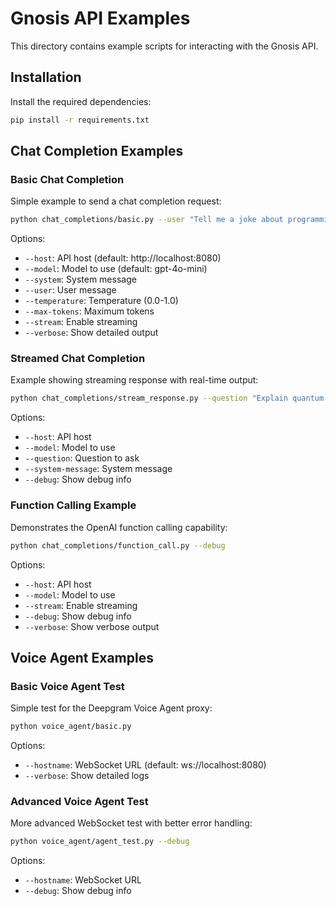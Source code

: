 # Gnosis API Examples

This directory contains example scripts for interacting with the Gnosis API.

## Installation

Install the required dependencies:

```bash
pip install -r requirements.txt
```

## Chat Completion Examples

### Basic Chat Completion

Simple example to send a chat completion request:

```bash
python chat_completions/basic.py --user "Tell me a joke about programming"
```

Options:
- `--host`: API host (default: http://localhost:8080)
- `--model`: Model to use (default: gpt-4o-mini)
- `--system`: System message
- `--user`: User message
- `--temperature`: Temperature (0.0-1.0)
- `--max-tokens`: Maximum tokens
- `--stream`: Enable streaming
- `--verbose`: Show detailed output

### Streamed Chat Completion

Example showing streaming response with real-time output:

```bash
python chat_completions/stream_response.py --question "Explain quantum computing"
```

Options:
- `--host`: API host
- `--model`: Model to use
- `--question`: Question to ask
- `--system-message`: System message
- `--debug`: Show debug info

### Function Calling Example

Demonstrates the OpenAI function calling capability:

```bash
python chat_completions/function_call.py --debug
```

Options:
- `--host`: API host
- `--model`: Model to use
- `--stream`: Enable streaming
- `--debug`: Show debug info
- `--verbose`: Show verbose output

## Voice Agent Examples

### Basic Voice Agent Test

Simple test for the Deepgram Voice Agent proxy:

```bash
python voice_agent/basic.py
```

Options:
- `--hostname`: WebSocket URL (default: ws://localhost:8080)
- `--verbose`: Show detailed logs

### Advanced Voice Agent Test

More advanced WebSocket test with better error handling:

```bash
python voice_agent/agent_test.py --debug
```

Options:
- `--hostname`: WebSocket URL
- `--debug`: Show debug info 